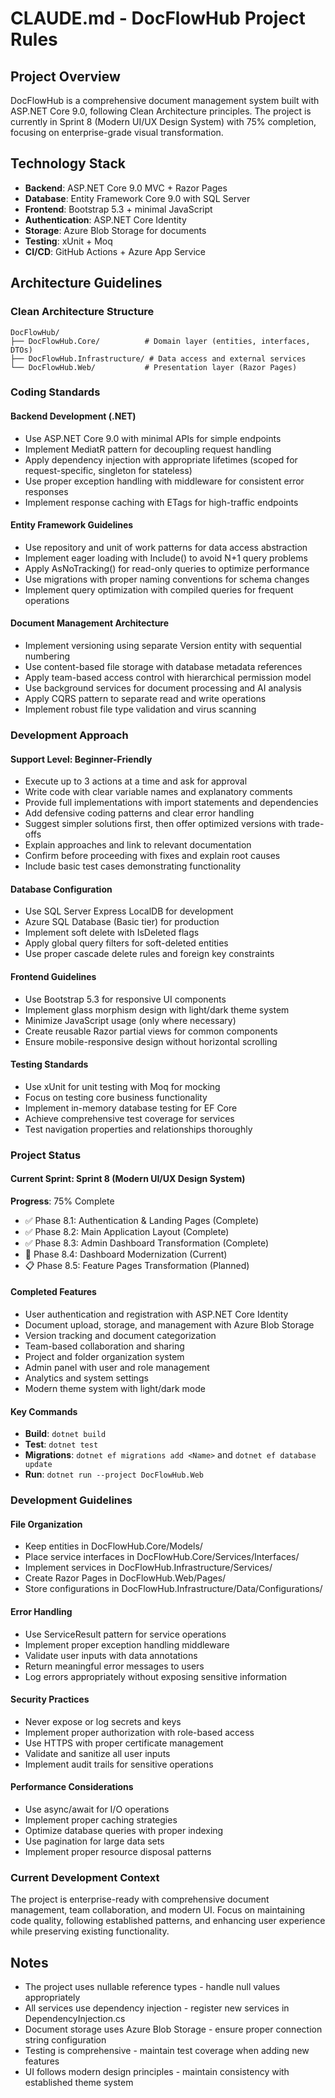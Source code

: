 # CLAUDE.md - DocFlowHub Project Rules

## Project Overview
DocFlowHub is a comprehensive document management system built with ASP.NET Core 9.0, following Clean Architecture principles. The project is currently in Sprint 8 (Modern UI/UX Design System) with 75% completion, focusing on enterprise-grade visual transformation.

## Technology Stack
- **Backend**: ASP.NET Core 9.0 MVC + Razor Pages
- **Database**: Entity Framework Core 9.0 with SQL Server
- **Frontend**: Bootstrap 5.3 + minimal JavaScript
- **Authentication**: ASP.NET Core Identity
- **Storage**: Azure Blob Storage for documents
- **Testing**: xUnit + Moq
- **CI/CD**: GitHub Actions + Azure App Service

## Architecture Guidelines

### Clean Architecture Structure
```
DocFlowHub/
├── DocFlowHub.Core/          # Domain layer (entities, interfaces, DTOs)
├── DocFlowHub.Infrastructure/ # Data access and external services
└── DocFlowHub.Web/           # Presentation layer (Razor Pages)
```

### Coding Standards

#### Backend Development (.NET)
- Use ASP.NET Core 9.0 with minimal APIs for simple endpoints
- Implement MediatR pattern for decoupling request handling
- Apply dependency injection with appropriate lifetimes (scoped for request-specific, singleton for stateless)
- Use proper exception handling with middleware for consistent error responses
- Implement response caching with ETags for high-traffic endpoints

#### Entity Framework Guidelines
- Use repository and unit of work patterns for data access abstraction
- Implement eager loading with Include() to avoid N+1 query problems
- Apply AsNoTracking() for read-only queries to optimize performance
- Use migrations with proper naming conventions for schema changes
- Implement query optimization with compiled queries for frequent operations

#### Document Management Architecture
- Implement versioning using separate Version entity with sequential numbering
- Use content-based file storage with database metadata references
- Apply team-based access control with hierarchical permission model
- Use background services for document processing and AI analysis
- Apply CQRS pattern to separate read and write operations
- Implement robust file type validation and virus scanning

### Development Approach

#### Support Level: Beginner-Friendly
- Execute up to 3 actions at a time and ask for approval
- Write code with clear variable names and explanatory comments
- Provide full implementations with import statements and dependencies
- Add defensive coding patterns and clear error handling
- Suggest simpler solutions first, then offer optimized versions with trade-offs
- Explain approaches and link to relevant documentation
- Confirm before proceeding with fixes and explain root causes
- Include basic test cases demonstrating functionality

#### Database Configuration
- Use SQL Server Express LocalDB for development
- Azure SQL Database (Basic tier) for production
- Implement soft delete with IsDeleted flags
- Apply global query filters for soft-deleted entities
- Use proper cascade delete rules and foreign key constraints

#### Frontend Guidelines
- Use Bootstrap 5.3 for responsive UI components
- Implement glass morphism design with light/dark theme system
- Minimize JavaScript usage (only where necessary)
- Create reusable Razor partial views for common components
- Ensure mobile-responsive design without horizontal scrolling

#### Testing Standards
- Use xUnit for unit testing with Moq for mocking
- Focus on testing core business functionality
- Implement in-memory database testing for EF Core
- Achieve comprehensive test coverage for services
- Test navigation properties and relationships thoroughly

### Project Status

#### Current Sprint: Sprint 8 (Modern UI/UX Design System)
**Progress**: 75% Complete
- ✅ Phase 8.1: Authentication & Landing Pages (Complete)
- ✅ Phase 8.2: Main Application Layout (Complete)  
- ✅ Phase 8.3: Admin Dashboard Transformation (Complete)
- 🎯 Phase 8.4: Dashboard Modernization (Current)
- 📋 Phase 8.5: Feature Pages Transformation (Planned)

#### Completed Features
- User authentication and registration with ASP.NET Core Identity
- Document upload, storage, and management with Azure Blob Storage
- Version tracking and document categorization
- Team-based collaboration and sharing
- Project and folder organization system
- Admin panel with user and role management
- Analytics and system settings
- Modern theme system with light/dark mode

#### Key Commands
- **Build**: `dotnet build`
- **Test**: `dotnet test`
- **Migrations**: `dotnet ef migrations add <Name>` and `dotnet ef database update`
- **Run**: `dotnet run --project DocFlowHub.Web`

### Development Guidelines

#### File Organization
- Keep entities in DocFlowHub.Core/Models/
- Place service interfaces in DocFlowHub.Core/Services/Interfaces/
- Implement services in DocFlowHub.Infrastructure/Services/
- Create Razor Pages in DocFlowHub.Web/Pages/
- Store configurations in DocFlowHub.Infrastructure/Data/Configurations/

#### Error Handling
- Use ServiceResult<T> pattern for service operations
- Implement proper exception handling middleware
- Validate user inputs with data annotations
- Return meaningful error messages to users
- Log errors appropriately without exposing sensitive information

#### Security Practices
- Never expose or log secrets and keys
- Implement proper authorization with role-based access
- Use HTTPS with proper certificate management
- Validate and sanitize all user inputs
- Implement audit trails for sensitive operations

#### Performance Considerations
- Use async/await for I/O operations
- Implement proper caching strategies
- Optimize database queries with proper indexing
- Use pagination for large data sets
- Implement proper resource disposal patterns

### Current Development Context
The project is enterprise-ready with comprehensive document management, team collaboration, and modern UI. Focus on maintaining code quality, following established patterns, and enhancing user experience while preserving existing functionality.

## Notes
- The project uses nullable reference types - handle null values appropriately
- All services use dependency injection - register new services in DependencyInjection.cs
- Document storage uses Azure Blob Storage - ensure proper connection string configuration
- Testing is comprehensive - maintain test coverage when adding new features
- UI follows modern design principles - maintain consistency with established theme system